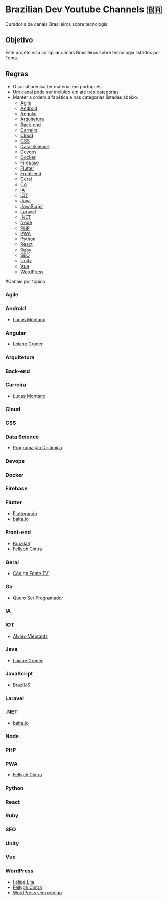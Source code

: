 # Brazilian Dev Youtube Channels :brazil:

Curadoria de canais Brasileiros sobre tecnologia

## Objetivo

Este projeto visa compilar canais Brasileiros sobre tecnologia listados por Tema. 

## Regras

- O canal precisa ter material em português
- Um canal pode ser incluído em até três categorias
- Manter a ordem alfabética e nas categorias listadas abaixo:
  - [Agile](#Agile)
  - [Android](#Android) 
  - [Angular](#Angular) 
  - [Arquitetura](#Arquitetura) 
  - [Back-end](#Back-end)
  - [Carreira](#Carreira) 
  - [Cloud](#Cloud) 
  - [CSS](#CSS) 
  - [Data-Science](#Data-Science)  
  - [Devops](#Devops) 
  - [Docker](#Docker)
  - [Firebase](#Firebase)
  - [Flutter](#Flutter) 
  - [Front-end](#)
  - [Geral](#Geral) 
  - [Go](#Go) 
  - [IA](#IA)
  - [IOT](#IOT)
  - [Java](#Java) 
  - [JavaScript](#JavaScript) 
  - [Laravel](#Laravel) 
  - [.NET](#.NET) 
  - [Node](#Node) 
  - [PHP](#PHP) 
  - [PWA](#PWA) 
  - [Python](#Python) 
  - [React](#React) 
  - [Ruby](#Ruby) 
  - [SEO](#SEO) 
  - [Unity](#Unity)
  - [Vue](#Vue) 
  - [WordPress](#WordPress)

#Canais por tópico

### Agile

### Android 
- [Lucas Montano](https://www.youtube.com/channel/UCyHOBY6IDZF9zOKJPou2Rgg)

### Angular
- [Loiane Groner](https://www.youtube.com/user/Loianeg)

### Arquitetura 

### Back-end

### Carreira 
- [Lucas Montano](https://www.youtube.com/channel/UCyHOBY6IDZF9zOKJPou2Rgg)

### Cloud 

### CSS 

### Data Science 
- [Programação Dinâmica](https://www.youtube.com/channel/UC70mr11REaCqgKke7DPJoLg)

### Devops 

### Docker

### Firebase

### Flutter
- [Flutterando](https://www.youtube.com/user/jacobaraujo7)
- [balta.io](https://www.youtube.com/channel/UCgnACLvM9O5lfm9ZBh_d3cg)

### Front-end
 - [BrazilJS](https://www.youtube.com/user/BrazilJS)
 - [Fellyph Cintra](https://www.youtube.com/channel/UCPaufJocHYVHj44iwXG95PA)

### Geral
- [Código Fonte TV](https://www.youtube.com/user/codigofontetv)

### Go 
- [Quero Ser Programador](https://www.youtube.com/channel/UCqa6i-EYjkIqVhu1CpsBOPQ)

### IA

### IOT
- [Alvaro Viebrantz](https://www.youtube.com/channel/UC89Gzw1wIFXganAibMAnCOg)

### Java 
- [Loiane Groner](https://www.youtube.com/user/Loianeg)

### JavaScript
- [BrazilJS](https://www.youtube.com/user/BrazilJS)

### Laravel 

### .NET
- [balta.io](https://www.youtube.com/channel/UCgnACLvM9O5lfm9ZBh_d3cg)

### Node

### PHP

### PWA
- [Fellyph Cintra](https://www.youtube.com/channel/UCPaufJocHYVHj44iwXG95PA) 

### Python 

### React 

### Ruby 

### SEO 

### Unity

### Vue 

### WordPress
- [Felipe Elia](https://www.youtube.com/channel/UCD_26rOE3ClALcZreTkyIoQ)
- [Fellyph Cintra](https://www.youtube.com/channel/UCPaufJocHYVHj44iwXG95PA)
- [WordPress sem código](https://www.youtube.com/channel/UCsXW4sUmMWU7oH3hgwRp-gA)
